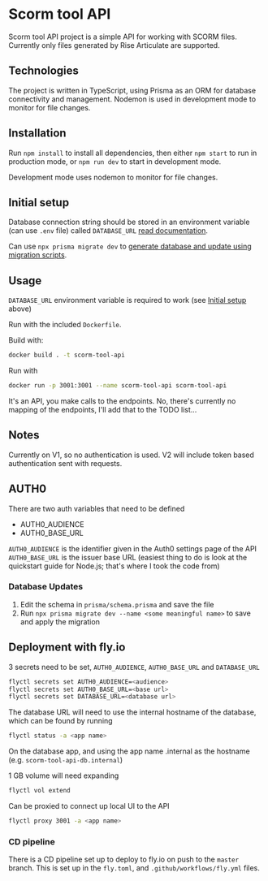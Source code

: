 # Scorm tool API

Scorm tool API project is a simple API for working with SCORM files. Currently only files generated by Rise Articulate are supported.

## Technologies

The project is written in TypeScript, using Prisma as an ORM for database connectivity and management. Nodemon is used in development mode to monitor for file changes.

## Installation

Run `npm install` to install all dependencies, then either `npm start` to run in production mode, or `npm run dev` to start in development mode.

Development mode uses nodemon to monitor for file changes.

## Initial setup

Database connection string should be stored in an environment variable (can use `.env` file) called `DATABASE_URL` [read documentation](https://www.prisma.io/docs/getting-started/setup-prisma/start-from-scratch/relational-databases/connect-your-database-typescript-postgres).

Can use `npx prisma migrate dev` to [generate database and update using migration scripts](https://www.prisma.io/docs/reference/api-reference/command-reference#migrate-dev).

## Usage

`DATABASE_URL` environment variable is required to work (see [Initial setup](#initial-setup) above)

Run with the included `Dockerfile`.

Build with:

```bash
docker build . -t scorm-tool-api
```

Run with

```bash
docker run -p 3001:3001 --name scorm-tool-api scorm-tool-api
```

It's an API, you make calls to the endpoints. No, there's currently no mapping of the endpoints, I'll add that to the TODO list...

## Notes

Currently on V1, so no authentication is used. V2 will include token based authentication sent with requests.

## AUTH0

There are two auth variables that need to be defined

- AUTH0_AUDIENCE
- AUTH0_BASE_URL

`AUTH0_AUDIENCE` is the identifier given in the Auth0 settings page of the API
`AUTH0_BASE_URL` is the issuer base URL (easiest thing to do is look at the quickstart guide for Node.js; that's where I took the code from)

### Database Updates

1. Edit the schema in `prisma/schema.prisma` and save the file
2. Run `npx prisma migrate dev --name <some meaningful name>` to save and apply the migration

## Deployment with fly.io

3 secrets need to be set, `AUTH0_AUDIENCE`, `AUTH0_BASE_URL` and `DATABASE_URL`

```bash
flyctl secrets set AUTH0_AUDIENCE=<audience>
flyctl secrets set AUTH0_BASE_URL=<base url>
flyctl secrets set DATABASE_URL=<database url>
```

The database URL will need to use the internal hostname of the database, which can be found by running

```bash
flyctl status -a <app name>
```

On the database app, and using the app name .internal as the hostname (e.g. `scorm-tool-api-db.internal`)

1 GB volume will need expanding

```bash
flyctl vol extend
```

Can be proxied to connect up local UI to the API

```bash
flyctl proxy 3001 -a <app name>
```

### CD pipeline

There is a CD pipeline set up to deploy to fly.io on push to the `master` branch. This is set up in the `fly.toml`, and `.github/workflows/fly.yml` files.
